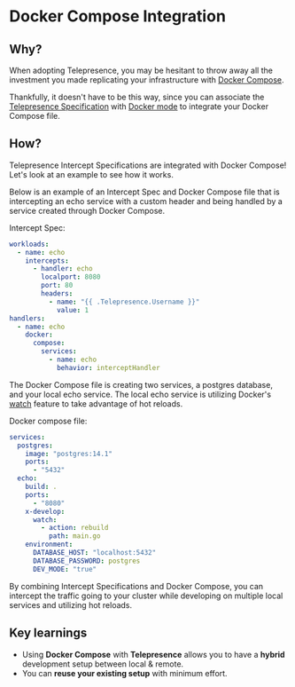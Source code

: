 # Docker Compose Integration

## Why?

When adopting Telepresence, you may be hesitant to throw away all the investment you made replicating your infrastructure with [Docker Compose](https://docs.docker.com/compose/).

Thankfully, it doesn't have to be this way, since you can associate the [Telepresence Specification](intercept-specifications.md) with [Docker mode](docker-mode.md) to integrate your Docker Compose file.

## How?

Telepresence Intercept Specifications are integrated with Docker Compose! Let's look at an example to see how it works.

Below is an example of an Intercept Spec and Docker Compose file that is intercepting an echo service with a custom header and being handled by a service created through Docker Compose.

Intercept Spec:

```yaml
workloads:
  - name: echo
    intercepts:
      - handler: echo
        localport: 8080
        port: 80
        headers:
          - name: "{{ .Telepresence.Username }}"
            value: 1
handlers:
  - name: echo
    docker:
      compose:
        services:
          - name: echo
            behavior: interceptHandler
```

The Docker Compose file is creating two services, a postgres database, and your local echo service. The local echo service is utilizing Docker's [watch](https://docs.docker.com/compose/file-watch/) feature to take advantage of hot reloads.

Docker compose file:

```yaml
services:
  postgres:
    image: "postgres:14.1"
    ports:
      - "5432"
  echo:
    build: .
    ports:
      - "8080"
    x-develop:
      watch:
        - action: rebuild
          path: main.go
    environment:
      DATABASE_HOST: "localhost:5432"
      DATABASE_PASSWORD: postgres
      DEV_MODE: "true"
```

By combining Intercept Specifications and Docker Compose, you can intercept the traffic going to your cluster while developing on multiple local services and utilizing hot reloads.

## Key learnings

* Using **Docker Compose** with **Telepresence** allows you to have a **hybrid** development setup between local & remote.
* You can **reuse your existing setup** with minimum effort.
